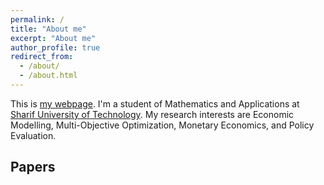 ```yaml
---
permalink: /
title: "About me"
excerpt: "About me"
author_profile: true
redirect_from: 
  - /about/
  - /about.html
---
```


This is [my webpage](https://alifaryadras.github.io). I'm a student of Mathematics and Applications at [Sharif University of Technology](https://en.sharif.edu/). My research interests are Economic Modelling, Multi-Objective Optimization, Monetary Economics, and Policy Evaluation.


Papers
---
